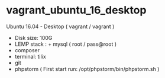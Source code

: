 # vagrant_ubuntu_16_desktop
Ubuntu 16.04 - Desktop ( vagrant / vagrant )
  - Disk size: 100G
  - LEMP stack : + mysql ( root / pass@root )
  - composer
  - terminal: tilix
  - git
  - phpstorm ( First start run: /opt/phpstorm/bin/phpstorm.sh )
  
